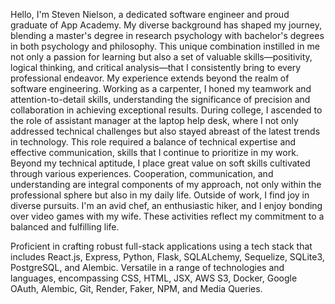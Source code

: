 Hello, I'm Steven Nielson, a dedicated software engineer and proud graduate of App Academy. My diverse background has shaped my journey, blending a master's degree in research psychology with bachelor's degrees in both psychology and philosophy. This unique combination instilled in me not only a passion for learning but also a set of valuable skills—positivity, logical thinking, and critical analysis—that I consistently bring to every professional endeavor.
My experience extends beyond the realm of software engineering. Working as a carpenter, I honed my teamwork and attention-to-detail skills, understanding the significance of precision and collaboration in achieving exceptional results. During college, I ascended to the role of assistant manager at the laptop help desk, where I not only addressed technical challenges but also stayed abreast of the latest trends in technology. This role required a balance of technical expertise and effective communication, skills that I continue to prioritize in my work.
Beyond my technical aptitude, I place great value on soft skills cultivated through various experiences. Cooperation, communication, and understanding are integral components of my approach, not only within the professional sphere but also in my daily life. Outside of work, I find joy in diverse pursuits. I'm an avid chef, an enthusiastic hiker, and I enjoy bonding over video games with my wife. These activities reflect my commitment to a balanced and fulfilling life.

Proficient in crafting robust full-stack applications using a tech stack that includes React.js, Express, Python, Flask, SQLALchemy, Sequelize, SQLite3, PostgreSQL, and Alembic.
Versatile in a range of technologies and languages, encompassing CSS, HTML, JSX, AWS S3, Docker, Google OAuth, Alembic, Git, Render, Faker, NPM, and Media Queries.
